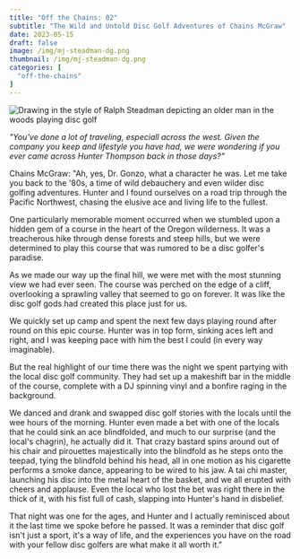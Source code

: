 ```yaml
---
title: "Off the Chains: 02"
subtitle: "The Wild and Untold Disc Golf Adventures of Chains McGraw"
date: 2023-05-15
draft: false
image: /img/mj-steadman-dg.png
thumbnail: /img/mj-steadman-dg.png
categories: [
  "off-the-chains"
]
---
```

![Drawing in the style of Ralph Steadman depicting an older man in the woods playing disc golf](/img/mj-steadman-dg.png)

*"You've done a lot of traveling, especiall across the west. Given the company you keep and lifestyle you have had, we were wondering if you ever came across Hunter Thompson back in those days?"*

Chains McGraw: "Ah, yes, Dr. Gonzo, what a character he was. Let me take you back to the '80s, a time of wild debauchery and even wilder disc golfing adventures. Hunter and I found ourselves on a road trip through the Pacific Northwest, chasing the elusive ace and living life to the fullest.

One particularly memorable moment occurred when we stumbled upon a hidden gem of a course in the heart of the Oregon wilderness. It was a treacherous hike through dense forests and steep hills, but we were determined to play this course that was rumored to be a disc golfer's paradise.

As we made our way up the final hill, we were met with the most stunning view we had ever seen. The course was perched on the edge of a cliff, overlooking a sprawling valley that seemed to go on forever. It was like the disc golf gods had created this place just for us.

We quickly set up camp and spent the next few days playing round after round on this epic course. Hunter was in top form, sinking aces left and right, and I was keeping pace with him the best I could (in every way imaginable).

But the real highlight of our time there was the night we spent partying with the local disc golf community. They had set up a makeshift bar in the middle of the course, complete with a DJ spinning vinyl and a bonfire raging in the background.

We danced and drank and swapped disc golf stories with the locals until the wee hours of the morning. Hunter even made a bet with one of the locals that he could sink an ace blindfolded, and much to our surprise (and the local's chagrin), he actually did it. That crazy bastard spins around out of his chair and pirouettes majestically into the blindfold as he steps onto the teepad, tying the blindfold behind his head, all in one motion as his cigarette performs a smoke dance, appearing to be wired to his jaw. A tai chi master, launching his disc into the metal heart of the basket, and we all erupted with cheers and applause. Even the local who lost the bet was right there in the thick of it, with his fist full of cash, slapping into Hunter's hand in disbelief.

That night was one for the ages, and Hunter and I actually reminisced about it the last time we spoke before he passed. It was a reminder that disc golf isn't just a sport, it's a way of life, and the experiences you have on the road with your fellow disc golfers are what make it all worth it."

